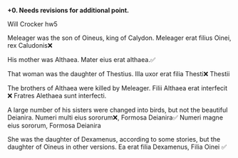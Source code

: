 **+0.  Needs revisions for additional point.**

Will Crocker hw5

Meleager was the son of Oineus, king of Calydon.
Meleager erat filius Oinei, rex Caludonis❌

His mother was Althaea.
Mater eius erat althaea.✅

That woman was the daughter of Thestius.
Illa uxor erat filia Thesti❌
Thestii

The brothers of Althaea were killed by Meleager.
Filii Althaea erat interfecit ❌
Fratres Alethaea sunt interfecti.

A large number of his sisters were changed into birds, but not the beautiful Deianira.
Numeri multi eius sororum❌, Formosa Deianira✅
Numeri magne eius sororum, Formosa Deianira


She was the daughter of Dexamenus, according to some stories, but the daughter of Oineus in other versions.
Ea erat filia Dexamenus, Filia Oinei ✅
